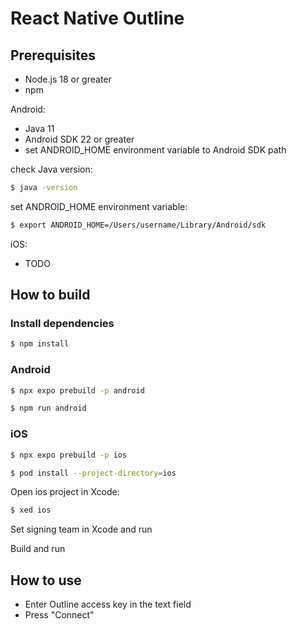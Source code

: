 # React Native Outline

## Prerequisites

- Node.js 18 or greater
- npm

Android:

- Java 11
- Android SDK 22 or greater
- set ANDROID_HOME environment variable to Android SDK path

check Java version:

```bash
$ java -version
```

set ANDROID_HOME environment variable:

```bash
$ export ANDROID_HOME=/Users/username/Library/Android/sdk
```

iOS:

- TODO

## How to build

### Install dependencies

```bash
$ npm install
```

### Android

```bash
$ npx expo prebuild -p android
```

```bash
$ npm run android
```

### iOS

```bash
$ npx expo prebuild -p ios
```

```bash
$ pod install --project-directory=ios
```

Open ios project in Xcode:

```bash
$ xed ios
```

Set signing team in Xcode and run

Build and run

## How to use

- Enter Outline access key in the text field
- Press "Connect"
